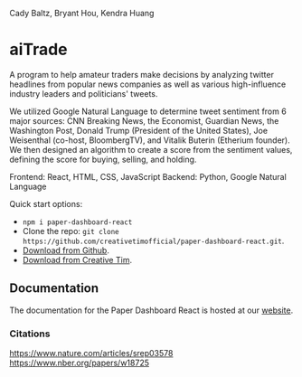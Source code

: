 Cady Baltz, Bryant Hou, Kendra Huang 


# aiTrade 
A program to help amateur traders make decisions by analyzing twitter headlines from popular news companies as well as various high-influence industry leaders and politicians' tweets. 

We utilized Google Natural Language to determine tweet sentiment from 6 major sources: CNN Breaking News, the Economist, Guardian News, the Washington Post, Donald Trump (President of the United States), Joe Weisenthal (co-host, BloombergTV), and Vitalik Buterin (Etherium founder). We then designed an algorithm to create a score from the sentiment values, defining the score for buying, selling, and holding. 

Frontend: React, HTML, CSS, JavaScript
Backend: Python, Google Natural Language 

Quick start options:

- `npm i paper-dashboard-react`
- Clone the repo: `git clone https://github.com/creativetimofficial/paper-dashboard-react.git`.
- [Download from Github](https://github.com/creativetimofficial/paper-dashboard-react/archive/master.zip).
- [Download from Creative Tim](https://www.creative-tim.com/product/paper-dashboard-react).


## Documentation
The documentation for the Paper Dashboard React is hosted at our [website](https://demos.creative-tim.com/paper-dashboard-react/#/documentation/tutorial).

### Citations
https://www.nature.com/articles/srep03578
https://www.nber.org/papers/w18725

